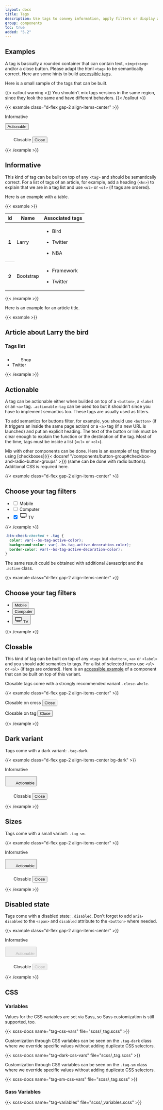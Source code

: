 ```yaml
---
layout: docs
title: Tags
description: Use tags to convey information, apply filters or display a selection of items.
group: components
toc: true
added: "5.2"
---
```


## Examples

A tag is basically a rounded container that can contain text, `<img>`/`<svg>` and/or a close button. Please adapt the html `<tag>` to be semantically correct. Here are some hints to build [accessible tags](https://a11y-guidelines.orange.com/en/web/components-examples/tags/).

Here is a small sample of the tags that can be built.

{{< callout warning >}}
You shouldn't mix tags versions in the same region, since they look the same and have different behaviors.
{{< /callout >}}

{{< example class="d-flex gap-2 align-items-center" >}}
<p class="tag">Informative</p>
<button class="tag">Actionable</button>
<p class="tag" id="labelTag1" role="group">
  <svg fill="currentColor" aria-hidden="true" focusable="false" width="1.5rem" height="1.5rem">
    <use xlink:href="/docs/{{< param docs_version >}}/assets/img/boosted-sprite.svg#buy"/>
  </svg>
  Closable
  <button class="close close-whole" aria-labelledby="labelTag1"><span class="visually-hidden">Close</span></button>
</p>
{{< /example >}}

## Informative

This kind of tag can be built on top of any `<tag>` and should be semantically correct. For a list of tags of an article, for example, add a heading (`<hn>`) to explain that we are in a tag list and use `<ul>` or `<ol>` (if tags are ordered).

Here is an example with a table.

{{< example >}}
<table class="table">
  <thead>
    <tr>
      <th scope="col">Id</th>
      <th scope="col">Name</th>
      <th scope="col">Associated tags</th>
    </tr>
  </thead>
  <tbody>
    <tr>
      <th scope="row">1</th>
      <td>Larry</td>
      <td class="p-2">
        <ul class="list-unstyled m-0 d-flex gap-2 flex-wrap">
          <li><p class="tag tag-sm">Bird</p></li>
          <li><p class="tag tag-sm">Twitter</p></li>
          <li><p class="tag tag-sm">NBA</p></li>
        </ul>
      </td>
    </tr>
    <tr>
      <th scope="row">2</th>
      <td>Bootstrap</td>
      <td class="p-2">
        <ul class="list-unstyled m-0 d-flex gap-2 flex-wrap">
          <li><p class="tag tag-sm">Framework</p></li>
          <li><p class="tag tag-sm">Twitter</p></li>
        </ul>
      </td>
    </tr>
  </tbody>
</table>
{{< /example >}}

Here is an example for an article title.

{{< example >}}
<h2>Article about Larry the bird</h2>
<h3 class="mb-2">Tags list</h3>
<ul class="list-unstyled d-flex gap-2 flex-wrap m-0">
  <li class="tag">
    <svg fill="currentColor" aria-hidden="true" focusable="false" width="1.5rem" height="1.5rem">
      <use xlink:href="/docs/{{< param docs_version >}}/assets/img/boosted-sprite.svg#buy"/>
    </svg>
    Shop
  </li>
  <li class="tag">
    Twitter
  </li>
</ul>
{{< /example >}}

## Actionable

A tag can be actionable either when builded on top of a `<button>`, a `<label` or an `<a>` tag. `.actionable-tag` can be used too but it shouldn't since you have to implement semantics too. These tags are usually used as filters.

To add semantics for buttons filter, for example, you should use `<button>` (if it triggers an inside the same page action) or a `<a>` tag (if a new URL is launched) and put an explicit heading. The text of the button or link must be clear enough to explain the function or the destination of the tag.
Most of the time, tags must be inside a list (`<ul>` or `<ol>`).

Mix with other components can be done. Here is an example of tag filtering using [checkboxes]({{< docsref "/components/button-group#checkbox-and-radio-button-groups" >}}) (same can be done with radio buttons). Additional CSS is required here.

{{< example class="d-flex gap-2 align-items-center" >}}
<h2 class="m-0">Choose your tag filters</h2>
<ul class="list-unstyled d-flex gap-2 flex-wrap ms-2">
  <li>
    <input type="checkbox" class="btn-check" id="btncheck1" autocomplete="off">
    <label class="tag" for="btncheck1">Mobile</label>
  </li>
  <li>
    <input type="checkbox" class="btn-check" id="btncheck2" autocomplete="off">
    <label class="tag" for="btncheck2">Computer</label>
  </li>
  <li>
    <input type="checkbox" class="btn-check" id="btncheck3" autocomplete="off" checked>
    <label class="tag" for="btncheck3">
      <svg width="1.5rem" height="1.5rem" viewBox="0 0 1000 1000">
        <path fill="currentColor" d="M75,200V720H225v80H775V720H925V200H75ZM500,755a30,30,0,1,1,30-30A30,30,0,0,1,500,755Zm365-95H135V260H865V660Z"></path>
      </svg>
      TV
    </label>
  </li>
</ul>
{{< /example >}}

```css
.btn-check:checked + .tag {
  color: var(--bs-tag-active-color);
  background-color: var(--bs-tag-active-decoration-color);
  border-color: var(--bs-tag-active-decoration-color);
}
```

The same result could be obtained with additional Javascript and the `.active` class.

{{< example class="d-flex gap-2 align-items-center" >}}
<h2 class="m-0">Choose your tag filters</h2>
<ul class="list-unstyled d-flex gap-2 flex-wrap ms-2">
  <li><button class="tag">Mobile</button></li>
  <li><button class="tag">Computer</button></li>
  <li>
    <button class="tag active">
      <svg width="1.5rem" height="1.5rem" viewBox="0 0 1000 1000">
        <path fill="currentColor" d="M75,200V720H225v80H775V720H925V200H75ZM500,755a30,30,0,1,1,30-30A30,30,0,0,1,500,755Zm365-95H135V260H865V660Z"></path>
      </svg>
      TV
    </button>
  </li>
</ul>
{{< /example >}}

## Closable

This kind of tag can be built on top of any `<tag>` but `<button>`, `<a>` or `<label>` and you should add semantics to tags. For a list of selected items use `<ul>` or `<ol>` (if tags are ordered). Here is an [accessible example](https://a11y-guidelines.orange.com/en/web/components-examples/tags/examples/filter-by-brand/) of a component that can be built on top of this variant.

<!-- Add a link to dropdown with multiple selection -->

Closable tags come with a strongly recommended variant `.close-whole`.

{{< example class="d-flex gap-2 align-items-center" >}}
<p class="tag" id="labelTag2" role="group">
  Closable on cross
  <button class="close" aria-labelledby="labelTag2"><span class="visually-hidden">Close</span></button>
</p>
<p class="tag" id="labelTag3" role="group">
  Closable on tag
  <button class="close close-whole" aria-labelledby="labelTag3"><span class="visually-hidden">Close</span></button>
</p>
{{< /example >}}

## Dark variant

Tags come with a dark variant: `.tag-dark`.

{{< example class="d-flex gap-2 align-items-center bg-dark" >}}
<p class="tag tag-dark">Informative</p>
<button class="tag tag-dark">
  <svg fill="currentColor" aria-hidden="true" focusable="false" width="1.5rem" height="1.5rem">
    <use xlink:href="/docs/{{< param docs_version >}}/assets/img/boosted-sprite.svg#buy"/>
  </svg>
  Actionable
</button>
<p class="tag tag-dark" id="labelTag4" role="group">
  <svg fill="currentColor" aria-hidden="true" focusable="false" width="1.5rem" height="1.5rem">
    <use xlink:href="/docs/{{< param docs_version >}}/assets/img/boosted-sprite.svg#buy"/>
  </svg>
  Closable
  <button class="close close-whole" aria-labelledby="labelTag4"><span class="visually-hidden">Close</span></button>
</p>
{{< /example >}}

## Sizes

Tags come with a small variant: `.tag-sm`.

{{< example class="d-flex gap-2 align-items-center" >}}
<p class="tag tag-sm">Informative</p>
<button class="tag tag-sm">
  <svg fill="currentColor" aria-hidden="true" focusable="false" width="1.5rem" height="1.5rem">
    <use xlink:href="/docs/{{< param docs_version >}}/assets/img/boosted-sprite.svg#buy"/>
  </svg>
  Actionable
</button>
<p class="tag tag-sm" id="labelTag5" role="group">
  <svg fill="currentColor" aria-hidden="true" focusable="false" width="1.5rem" height="1.5rem">
    <use xlink:href="/docs/{{< param docs_version >}}/assets/img/boosted-sprite.svg#buy"/>
  </svg>
  Closable
  <button class="close close-whole" aria-labelledby="labelTag5"><span class="visually-hidden">Close</span></button>
</p>
{{< /example >}}

## Disabled state

Tags come with a disabled state: `.disabled`. Don't forget to add `aria-disabled` to the `<span>` and `disabled` attribute to the `<button>` where needed.

{{< example class="d-flex gap-2 align-items-center" >}}
<p class="tag disabled" aria-disabled="true">Informative</p>
<button class="tag" disabled>
  <svg fill="currentColor" aria-hidden="true" focusable="false" width="1.5rem" height="1.5rem">
    <use xlink:href="/docs/{{< param docs_version >}}/assets/img/boosted-sprite.svg#buy"/>
  </svg>
  Actionable
</button>
<p class="tag disabled" id="labelTag6" role="group" aria-disabled="true">
  <svg fill="currentColor" aria-hidden="true" focusable="false" width="1.5rem" height="1.5rem">
    <use xlink:href="/docs/{{< param docs_version >}}/assets/img/boosted-sprite.svg#buy"/>
  </svg>
  Closable
  <button class="close close-whole" aria-labelledby="labelTag6" disabled><span class="visually-hidden">Close</span></button>
</p>
{{< /example >}}

## CSS

### Variables

Values for the CSS variables are set via Sass, so Sass customization is still supported, too.

{{< scss-docs name="tag-css-vars" file="scss/_tag.scss" >}}

Customization through CSS variables can be seen on the `.tag-dark` class where we override specific values without adding duplicate CSS selectors.

{{< scss-docs name="tag-dark-css-vars" file="scss/_tag.scss" >}}

Customization through CSS variables can be seen on the `.tag-sm` class where we override specific values without adding duplicate CSS selectors.

{{< scss-docs name="tag-sm-css-vars" file="scss/_tag.scss" >}}

### Sass Variables

{{< scss-docs name="tag-variables" file="scss/_variables.scss" >}}
